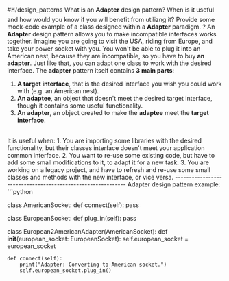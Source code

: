 #🃏/design_patterns
What is an **Adapter** design pattern? When is it useful and how would you know if you will benefit from utilizng it? Provide some mock-code example of a class designed within a **Adapter** paradigm.
?
An **Adapter** design pattern allows you to make incompatible interfaces works together. Imagine you are going to visit the USA, riding from Europe, and take your power socket with you. You won't be able to plug it into an American nest, because they are incompatible, so you have to buy **an adapter**. Just like that, you can adapt one class to work with the desired interface.
The **adapter** pattern itself contains **3 main parts**:
1. **A target interface**, that is the desired interface you wish you could work with (e.g. an American nest).
2. **An adaptee**, an object that doesn't meet the desired target interface, though it contains some useful functionality.
3. **An adapter**, an object created to make the  **adaptee** meet the **target interface**.
<br>
It is useful when:
1. You are importing some libraries with the desired functionality, but their classes interface doesn't meet your application common interface.
2. You want to re-use some existing code, but have to add some small modifications to it, to adapt it for a new task.
3. You are working on a legacy project, and have to refresh and re-use some small classes and methods with the new interface, or vice versa.
------------------------------------------------------------
Adapter design pattern example:
```python

class AmericanSocket:
	def connect(self):
		pass

class EuropeanSocket:
	def plug_in(self):
		pass

class European2AmericanAdapter(AmericanSocket):
	def __init__(european_socket: EuropeanSocket):
		self.european_socket = european_socket 
	
	def connect(self):
		print("Adapter: Converting to American socket.")
		self.european_socket.plug_in()
```

